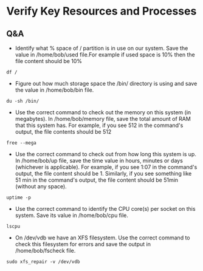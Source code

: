 # Verify Key Resources and Processes

## Q&A

- Identify what % space of / partition is in use on our system. Save the value in /home/bob/used file.For example if used space is 10% then the file content should be 10%
```
df /
```
- Figure out how much storage space the /bin/ directory is using and save the value in /home/bob/bin file.
```
du -sh /bin/
```
- Use the correct command to check out the memory on this system (in megabytes). In /home/bob/memory file, save the total amount of RAM that this system has.
For example, if you see 512 in the command's output, the file contents should be 512
```
free --mega
```
- Use the correct command to check out from how long this system is up. In /home/bob/up file, save the time value in hours, minutes or days (whichever is applicable).
For example, if you see 1:07 in the command's output, the file content should be 1.
Similarly, if you see something like 51 min in the command's output, the file content should be 51min (without any space).
```
uptime -p
```
- Use the correct command to identify the CPU core(s) per socket on this system. Save its value in /home/bob/cpu file.
```
lscpu
```
- On /dev/vdb we have an XFS filesystem. Use the correct command to check this filesystem for errors and save the output in /home/bob/fscheck file.
```
sudo xfs_repair -v /dev/vdb
```
